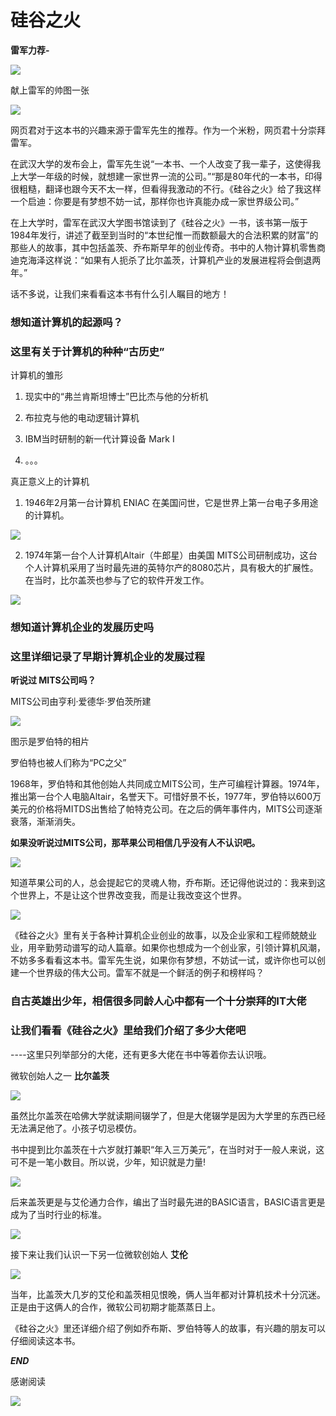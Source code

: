 硅谷之火
====================
**雷军力荐-**

![](images\硅谷之火.jpg)

献上雷军的帅图一张

![](images\leijun.jpg)

网页君对于这本书的兴趣来源于雷军先生的推荐。作为一个米粉，网页君十分崇拜雷军。

在武汉大学的发布会上，雷军先生说“一本书、一个人改变了我一辈子，这使得我上大学一年级的时候，就想建一家世界一流的公司。”“那是80年代的一本书，印得很粗糙，翻译也跟今天不太一样，但看得我激动的不行。《硅谷之火》给了我这样一个启迪：你要是有梦想不妨一试，那样你也许真能办成一家世界级公司。”

在上大学时，雷军在武汉大学图书馆读到了《硅谷之火》一书，该书第一版于1984年发行，讲述了截至到当时的“本世纪惟一而数额最大的合法积累的财富”的那些人的故事，其中包括盖茨、乔布斯早年的创业传奇。书中的人物计算机零售商迪克海泽这样说：“如果有人扼杀了比尔盖茨，计算机产业的发展进程将会倒退两年。”

话不多说，让我们来看看这本书有什么引人瞩目的地方！

### 想知道计算机的起源吗？

### 这里有关于计算机的种种“古历史”

计算机的雏形

1. 现实中的“弗兰肯斯坦博士”巴比杰与他的分析机

2. 布拉克与他的电动逻辑计算机

3. IBM当时研制的新一代计算设备 Mark I

4. 。。。

真正意义上的计算机

1. 1946年2月第一台计算机 ENIAC 在美国问世，它是世界上第一台电子多用途的计算机。

![](images\eniac.jpg)

2. 1974年第一台个人计算机Altair（牛郎星）由美国 MITS公司研制成功，这台个人计算机采用了当时最先进的英特尔产的8080芯片，具有极大的扩展性。在当时，比尔盖茨也参与了它的软件开发工作。

![](images\Altair.jpg)

### 想知道计算机企业的发展历史吗

### 这里详细记录了早期计算机企业的发展过程

**听说过 MITS公司吗？**

MITS公司由亨利·爱德华·罗伯茨所建

![](images\罗伯特.jpg)

图示是罗伯特的相片

罗伯特也被人们称为“PC之父”

1968年，罗伯特和其他创始人共同成立MITS公司，生产可编程计算器。1974年，推出第一台个人电脑Altair，名誉天下。可惜好景不长，1977年，罗伯特以600万美元的价格将MITDS出售给了帕特克公司。在之后的俩年事件内，MITS公司逐渐衰落，渐渐消失。

**如果没听说过MITS公司，那苹果公司相信几乎没有人不认识吧。**

![](images\apple.jpg)

知道苹果公司的人，总会提起它的灵魂人物，乔布斯。还记得他说过的：我来到这个世界上，不是让这个世界改变我，而是让我改变这个世界。

![](images\乔布斯.png)

《硅谷之火》里有关于各种计算机企业创业的故事，以及企业家和工程师兢兢业业，用辛勤劳动谱写的动人篇章。如果你也想成为一个创业家，引领计算机风潮，不妨多多看看这本书。雷军先生说，如果你有梦想，不妨试一试，或许你也可以创建一个世界级的伟大公司。雷军不就是一个鲜活的例子和榜样吗？

### 自古英雄出少年，相信很多同龄人心中都有一个十分崇拜的IT大佬

### 让我们看看《硅谷之火》里给我们介绍了多少大佬吧

----这里只列举部分的大佬，还有更多大佬在书中等着你去认识哦。

微软创始人之一 **比尔盖茨**

![](images\比尔盖茨.png)

虽然比尔盖茨在哈佛大学就读期间辍学了，但是大佬辍学是因为大学里的东西已经无法满足他了。小孩子切忌模仿。

书中提到比尔盖茨在十六岁就打兼职“年入三万美元”，在当时对于一般人来说，这可不是一笔小数目。所以说，少年，知识就是力量!

![](images\meiyuan.png)

后来盖茨更是与艾伦通力合作，编出了当时最先进的BASIC语言，BASIC语言更是成为了当时行业的标准。

![](images\basic.jpg)

接下来让我们认识一下另一位微软创始人 **艾伦**

![](images\艾伦.jpg)

当年，比盖茨大几岁的艾伦和盖茨相见恨晚，俩人当年都对计算机技术十分沉迷。正是由于这俩人的合作，微软公司初期才能蒸蒸日上。

《硅谷之火》里还详细介绍了例如乔布斯、罗伯特等人的故事，有兴趣的朋友可以仔细阅读这本书。

***END***

感谢阅读

![](images\滑稽.gif)

















